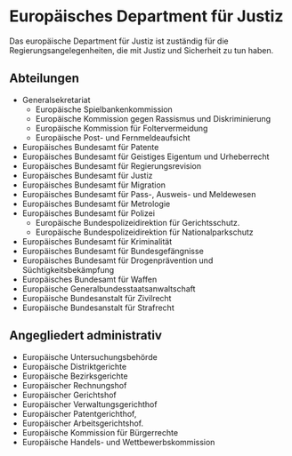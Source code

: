 # Europäisches Department für Justiz
Das europäische Department für Justiz ist zuständig für die Regierungsangelegenheiten, die mit Justiz und Sicherheit zu tun haben.

## Abteilungen
* Generalsekretariat
  * Europäische Spielbankenkommission
  * Europäische Kommission gegen Rassismus und Diskriminierung
  * Europäische Kommission für Foltervermeidung
  * Europäische Post- und Fernmeldeaufsicht
* Europäisches Bundesamt für Patente
* Europäisches Bundesamt für Geistiges Eigentum und Urheberrecht
* Europäisches Bundesamt für Regierungsrevision
* Europäisches Bundesamt für Justiz
* Europäisches Bundesamt für Migration
* Europäisches Bundesamt für Pass-, Ausweis- und Meldewesen
* Europäisches Bundesamt für Metrologie
* Europäisches Bundesamt für Polizei
  * Europäische Bundespolizeidirektion für Gerichtsschutz.
  * Europäische Bundespolizeidirektion für Nationalparkschutz
* Europäisches Bundesamt für Kriminalität
* Europäisches Bundesamt für Bundesgefängnisse
* Europäisches Bundesamt für Drogenprävention und Süchtigkeitsbekämpfung
* Europäisches Bundesamt für Waffen
* Europäische Generalbundesstaatsanwaltschaft
* Europäische Bundesanstalt für Zivilrecht
* Europäische Bundesanstalt für Strafrecht


## Angegliedert administrativ
* Europäische Untersuchungsbehörde
* Europäische Distriktgerichte
* Europäische Bezirksgerichte
* Europäischer Rechnungshof
* Europäischer Gerichtshof
* Europäischer Verwaltungsgerichthof
* Europäischer Patentgerichthof,
* Europäischer Arbeitsgerichtshof.
* Europäische Kommission für Bürgerrechte
* Europäische Handels- und Wettbewerbskommission